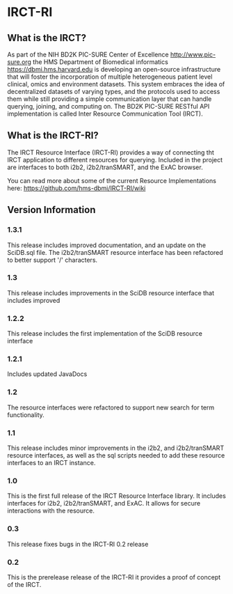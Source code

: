 # IRCT-RI

## What is the IRCT?
As part of the NIH BD2K PIC-SURE Center of Excellence http://www.pic-sure.org the HMS Department of Biomedical informatics https://dbmi.hms.harvard.edu is developing an open-source infrastructure that will foster the incorporation of multiple heterogeneous patient level clinical, omics and environment datasets. This system embraces the idea of decentralized datasets of varying types, and the protocols used to access them while still providing a simple communication layer that can handle querying, joining, and computing on. The BD2K PIC-SURE RESTful API implementation is called Inter Resource Communication Tool (IRCT).

## What is the IRCT-RI?
The IRCT Resource Interface (IRCT-RI) provides a way of connecting tht IRCT application to different resources for querying. Included in the project are interfaces to both i2b2, i2b2/tranSMART, and the ExAC browser.

You can read more about some of the current Resource Implementations here: https://github.com/hms-dbmi/IRCT-RI/wiki

## Version Information

### 1.3.1
This release includes improved documentation, and an update on the SciDB.sql file. The i2b2/tranSMART resource interface has been refactored to better support '/' characters.

### 1.3
This release includes improvements in the SciDB resource interface that includes improved

### 1.2.2
This release includes the first implementation of the SciDB resource interface

### 1.2.1
Includes updated JavaDocs

### 1.2
The resource interfaces were refactored to support new search for term functionality.

### 1.1
This release includes minor improvements in the i2b2, and i2b2/tranSMART resource interfaces, as well as the sql scripts needed to add these resource interfaces to an IRCT instance.

### 1.0
This is the first full release of the IRCT Resource Interface library. It includes interfaces for i2b2, i2b2/tranSMART, and ExAC. It allows for secure interactions with the resource.

### 0.3
This release fixes bugs in the IRCT-RI 0.2 release

### 0.2
This is the prerelease release of the IRCT-RI it provides a proof of concept of the IRCT.
